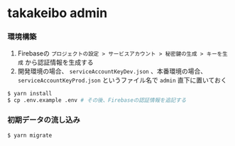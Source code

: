 # takakeibo admin

### 環境構築

1. Firebaseの `プロジェクトの設定 > サービスアカウント > 秘密鍵の生成 > キーを生成` から認証情報を生成する
2. 開発環境の場合、 `serviceAccountKeyDev.json` 、本番環境の場合、 `serviceAccountKeyProd.json` というファイル名で `admin` 直下に置いておく

```bash
$ yarn install
$ cp .env.example .env # その後、Firebaseの認証情報を追記する
```

### 初期データの流し込み

```bash
$ yarn migrate
```
